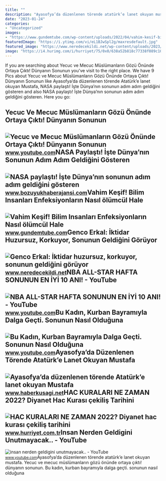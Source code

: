 ```yaml
---
title: ""
description: "Ayasofya’da düzenlenen törende atatürk’e lanet okuyan mustafa"
date: "2023-01-24"
categories:
- "Uncategorized"
images:
- "https://www.gundemtube.com/wp-content/uploads/2022/04/vahim-kesif-bilim-insanlari-enfeksiyonlarin-nasil-olumcul-hale-geldigini-buldu-g9hQTR9C.jpg"
featuredImage: "https://i.ytimg.com/vi/eL1BJwSpl2g/maxresdefault.jpg"
featured_image: "https://www.neredecekildi.net/wp-content/uploads/2023/01/genco-erkal-iktidar-huzursuz-korkuyor-sonunun-geldigini-goruyor-4SC8hC4a.jpg"
image: "https://i4.hurimg.com/i/hurriyet/75/0x0/638a52b818c77338f089c10e.jpg"
---
```


If you are searching about Yecuc ve Mecuc Müslümanların Gözü Önünde Ortaya Çıktı! Dünyanın Sonunun you've visit to the right place. We have 9 Pics about Yecuc ve Mecuc Müslümanların Gözü Önünde Ortaya Çıktı! Dünyanın Sonunun like Ayasofya’da düzenlenen törende Atatürk’e lanet okuyan Mustafa, NASA paylaştı! İşte Dünya’nın sonunun adım adım geldiğini gösteren and also NASA paylaştı! İşte Dünya’nın sonunun adım adım geldiğini gösteren. Here you go:

Yecuc Ve Mecuc Müslümanların Gözü Önünde Ortaya Çıktı! Dünyanın Sonunun
-----------------------------------------------------------------------

 ![Yecuc ve Mecuc Müslümanların Gözü Önünde Ortaya Çıktı! Dünyanın Sonunun](https://i.ytimg.com/vi/XANCIdLQl-g/maxresdefault.jpg) <small>www.youtube.com</small>NASA Paylaştı! İşte Dünya’nın Sonunun Adım Adım Geldiğini Gösteren
------------------------------------------------------------------

 ![NASA paylaştı! İşte Dünya’nın sonunun adım adım geldiğini gösteren](https://www.bozuyukhaberajansi.com/wp-content/uploads/2019/11/nasa-paylasti-iste-dunyanin-sonunun-adim-adim-geldigini-gosteren-kareler-8U8AX5nE.jpg) <small>www.bozuyukhaberajansi.com</small>Vahim Keşif! Bilim Insanları Enfeksiyonların Nasıl ölümcül Hale
---------------------------------------------------------------

 ![Vahim Keşif! Bilim Insanları Enfeksiyonların Nasıl ölümcül Hale](https://www.gundemtube.com/wp-content/uploads/2022/04/vahim-kesif-bilim-insanlari-enfeksiyonlarin-nasil-olumcul-hale-geldigini-buldu-g9hQTR9C.jpg) <small>www.gundemtube.com</small>Genco Erkal: İktidar Huzursuz, Korkuyor, Sonunun Geldiğini Görüyor
------------------------------------------------------------------

 ![Genco Erkal: İktidar huzursuz, korkuyor, sonunun geldiğini görüyor](https://www.neredecekildi.net/wp-content/uploads/2023/01/genco-erkal-iktidar-huzursuz-korkuyor-sonunun-geldigini-goruyor-4SC8hC4a.jpg) <small>www.neredecekildi.net</small>NBA ALL-STAR HAFTA SONUNUN EN İYİ 10 ANI! - YouTube
---------------------------------------------------

 ![NBA ALL-STAR HAFTA SONUNUN EN İYİ 10 ANI! - YouTube](https://i.ytimg.com/vi/Oml6b9wOQ5I/maxresdefault.jpg?sqp=-oaymwEmCIAKENAF8quKqQMa8AEB-AH-CYAC0AWKAgwIABABGBMgWyh_MA8=&rs=AOn4CLCP5WFCQMBJxT3lFXZUXJ1k98oG4g) <small>www.youtube.com</small>Bu Kadın, Kurban Bayramıyla Dalga Geçti. Sonunun Nasıl Olduğuna
---------------------------------------------------------------

 ![Bu Kadın, Kurban Bayramıyla Dalga Geçti. Sonunun Nasıl Olduğuna](https://i.ytimg.com/vi/eL1BJwSpl2g/maxresdefault.jpg) <small>www.youtube.com</small>Ayasofya’da Düzenlenen Törende Atatürk’e Lanet Okuyan Mustafa
-------------------------------------------------------------

 ![Ayasofya’da düzenlenen törende Atatürk’e lanet okuyan Mustafa](https://www.haberkusagi.net/d/news/1209.jpg) <small>www.haberkusagi.net</small>HAC KURALARI NE ZAMAN 2022? Diyanet Hac Kurası çekiliş Tarihini
---------------------------------------------------------------

 ![HAC KURALARI NE ZAMAN 2022? Diyanet hac kurası çekiliş tarihini](https://i4.hurimg.com/i/hurriyet/75/0x0/638a52b818c77338f089c10e.jpg) <small>www.hurriyet.com.tr</small>Insan Nerden Geldigini Unutmayacak.. - YouTube
----------------------------------------------

 ![insan nerden geldigini unutmayacak.. - YouTube](https://i.ytimg.com/vi/9g-h2QFrnF4/maxres2.jpg?sqp=-oaymwEoCIAKENAF8quKqQMcGADwAQH4Ac4FgAKACooCDAgAEAEYZSBlKGUwDw==&rs=AOn4CLCUN3TojtIEP80bmjU5n6Y_nyGROw) <small>www.youtube.com</small>Ayasofya’da düzenlenen törende atatürk’e lanet okuyan mustafa. Yecuc ve mecuc müslümanların gözü önünde ortaya çıktı! dünyanın sonunun. Bu kadın, kurban bayramıyla dalga geçti. sonunun nasıl olduğuna
